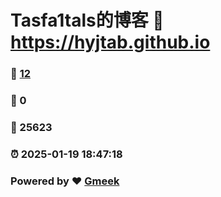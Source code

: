 # Tasfa1tals的博客 :link: https://hyjtab.github.io 
### :page_facing_up: [12](https://hyjtab.github.io/tag.html) 
### :speech_balloon: 0 
### :hibiscus: 25623 
### :alarm_clock: 2025-01-19 18:47:18 
### Powered by :heart: [Gmeek](https://github.com/Meekdai/Gmeek)
